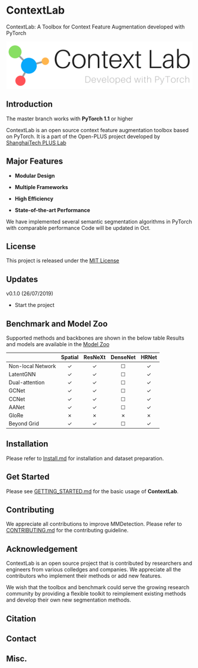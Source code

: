 # ContextLab
ContextLab: A Toolbox for Context Feature Augmentation  developed with PyTorch

<img src="./src/images/contextlab_logo.png" align="middle" width="800"/>


## Introduction
<!-- <img align="left" width="100" height="100" src="./src/images/plusseg_logo_square.png"> -->

The master branch works with **PyTorch 1.1** or higher

ContextLab is an open source context feature augmentation toolbox based on PyTorch. It is a part of the Open-PLUS project developed by [ShanghaiTech PLUS Lab](http://plus.sist.shanghaitech.edu.cn)



## Major Features
- **Modular Design**

- **Multiple Frameworks**

- **High Efficiency**

- **State-of-the-art Performance**

We have implemented several semantic segmentation algorithms in PyTorch with comparable performance
Code will be updated in Oct.

## License
This project is released under the [MIT License](LICENSE)

## Updates

v0.1.0 (26/07/2019)
- Start the project

## Benchmark and Model Zoo
Supported methods and backbones are shown in the below table
Results and models are available in the [Model Zoo](MODEL_ZOO.md)

|                    | Spatial   | ResNeXt  | DenseNet | HRNet |
|--------------------|:--------:|:--------:|:--------:|:-----:|
| Non-local Network  | ✓        | ✓        | ☐        |  ✓     |
| LatentGNN          | ✓        | ✓        | ☐        |  ✓     |
| Dual-attention     | ✓        | ✓        | ☐        |  ✓     |
| GCNet              | ✓        | ✓        | ☐        |  ✓     |
| CCNet              | ✓        | ✓        | ☐        |  ✓     |
| AANet              | ✓        | ✓        | ☐        |  ✓     |
| GloRe              | ✗        | ✗        | ✗        |  ✗     |
| Beyond Grid        | ✓        | ✓        | ☐        |  ✓     |

## Installation

Please refer to [Install.md](INSTALL.md) for installation and dataset preparation.

## Get Started
Please see [GETTING_STARTED.md](GETTING_STARTED.md) for the basic usage of **ContextLab**.

## Contributing

We appreciate all contributions to improve MMDetection. Please refer to [CONTRIBUTING.md](CONTRIBUTING.md) for the contributing guideline.

## Acknowledgement
ContextLab is an open source project that is contributed by researchers and engineers from various colledges and companies. We appreciate all the contributors who implement their methods or add new features.

We wish that the toolbox and benchmark could serve the growing research community by providing a flexible toolkit to reimplement existing methods and develop their own new segmentation methods.

## Citation

## Contact

## Misc.